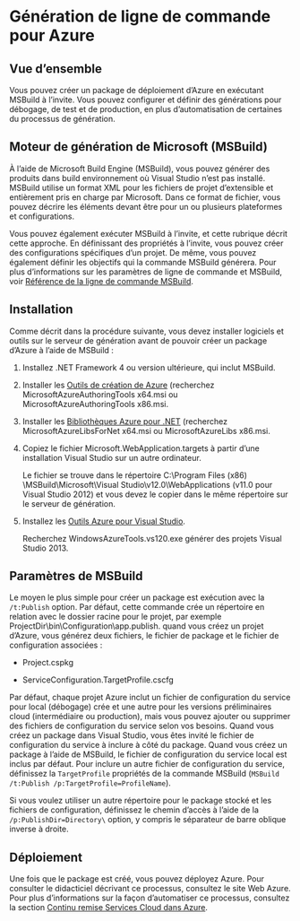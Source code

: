 <properties
   pageTitle="Génération de ligne de commande pour Azure | Microsoft Azure"
   description="Génération de ligne de commande pour Azure"
   services="visual-studio-online"
   documentationCenter="na"
   authors="TomArcher"
   manager="douge"
   editor="" />
<tags
   ms.service="multiple"
   ms.devlang="multiple"
   ms.topic="article"
   ms.tgt_pltfrm="na"
   ms.workload="na"
   ms.date="08/15/2016"
   ms.author="tarcher" />

# <a name="command-line-build-for-azure"></a>Génération de ligne de commande pour Azure

## <a name="overview"></a>Vue d’ensemble

Vous pouvez créer un package de déploiement d’Azure en exécutant MSBuild à l’invite. Vous pouvez configurer et définir des générations pour débogage, de test et de production, en plus d’automatisation de certaines du processus de génération.


## <a name="microsoft-build-engine-msbuild"></a>Moteur de génération de Microsoft (MSBuild)

À l’aide de Microsoft Build Engine (MSBuild), vous pouvez générer des produits dans build environnement où Visual Studio n’est pas installé. MSBuild utilise un format XML pour les fichiers de projet d’extensible et entièrement pris en charge par Microsoft. Dans ce format de fichier, vous pouvez décrire les éléments devant être pour un ou plusieurs plateformes et configurations.

Vous pouvez également exécuter MSBuild à l’invite, et cette rubrique décrit cette approche. En définissant des propriétés à l’invite, vous pouvez créer des configurations spécifiques d’un projet. De même, vous pouvez également définir les objectifs qui la commande MSBuild générera. Pour plus d’informations sur les paramètres de ligne de commande et MSBuild, voir [Référence de la ligne de commande MSBuild](https://msdn.microsoft.com/library/ms164311.aspx).

## <a name="installation"></a>Installation

Comme décrit dans la procédure suivante, vous devez installer logiciels et outils sur le serveur de génération avant de pouvoir créer un package d’Azure à l’aide de MSBuild :

1. Installez .NET Framework 4 ou version ultérieure, qui inclut MSBuild.

1. Installer les [Outils de création de Azure](http://go.microsoft.com/fwlink/?LinkId=394615) (recherchez MicrosoftAzureAuthoringTools x64.msi ou MicrosoftAzureAuthoringTools x86.msi.

1. Installer les [Bibliothèques Azure pour .NET](http://go.microsoft.com/fwlink/?LinkId=394616) (recherchez MicrosoftAzureLibsForNet x64.msi ou MicrosoftAzureLibs x86.msi.

1. Copiez le fichier Microsoft.WebApplication.targets à partir d’une installation Visual Studio sur un autre ordinateur.

    Le fichier se trouve dans le répertoire C:\Program Files (x86) \MSBuild\Microsoft\Visual Studio\v12.0\WebApplications (v11.0 pour Visual Studio 2012) et vous devez le copier dans le même répertoire sur le serveur de génération.

1. Installez les [Outils Azure pour Visual Studio](http://go.microsoft.com/fwlink/?LinkId=394616).

    Recherchez WindowsAzureTools.vs120.exe générer des projets Visual Studio 2013.

## <a name="msbuild-parameters"></a>Paramètres de MSBuild

Le moyen le plus simple pour créer un package est exécution avec la `/t:Publish` option. Par défaut, cette commande crée un répertoire en relation avec le dossier racine pour le projet, par exemple ProjectDir\bin\Configuration\app.publish\. quand vous créez un projet d’Azure, vous générez deux fichiers, le fichier de package et le fichier de configuration associées :

- Project.cspkg

- ServiceConfiguration.TargetProfile.cscfg

Par défaut, chaque projet Azure inclut un fichier de configuration du service pour local (débogage) crée et une autre pour les versions préliminaires cloud (intermédiaire ou production), mais vous pouvez ajouter ou supprimer des fichiers de configuration du service selon vos besoins. Quand vous créez un package dans Visual Studio, vous êtes invité le fichier de configuration du service à inclure à côté du package. Quand vous créez un package à l’aide de MSBuild, le fichier de configuration du service local est inclus par défaut. Pour inclure un autre fichier de configuration du service, définissez la `TargetProfile` propriétés de la commande MSBuild (`MSBuild /t:Publish /p:TargetProfile=ProfileName`).

Si vous voulez utiliser un autre répertoire pour le package stocké et les fichiers de configuration, définissez le chemin d’accès à l’aide de la `/p:PublishDir=Directory\` option, y compris le séparateur de barre oblique inverse à droite.

## <a name="deployment"></a>Déploiement

Une fois que le package est créé, vous pouvez déployez Azure. Pour consulter le didacticiel décrivant ce processus, consultez le site Web Azure. Pour plus d’informations sur la façon d’automatiser ce processus, consultez la section [Continu remise Services Cloud dans Azure](./cloud-services/cloud-services-dotnet-continuous-delivery.md).
